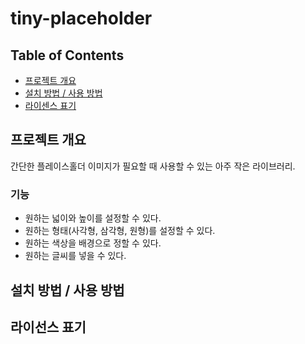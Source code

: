 # tiny-placeholder

## Table of Contents

- [프로젝트 개요](#프로젝트-개요)
- [설치 방법 / 사용 방법 ](#설치-방법--사용-방법)
- [라이센스 표기](#라이선스-표기)

## 프로젝트 개요

간단한 플레이스홀더 이미지가 필요할 때 사용할 수 있는 아주 작은 라이브러리.

### 기능

- 원하는 넓이와 높이를 설정할 수 있다.
- 원하는 형태(사각형, 삼각형, 원형)를 설정할 수 있다.
- 원하는 색상을 배경으로 정할 수 있다.
- 원하는 글씨를 넣을 수 있다.

## 설치 방법 / 사용 방법

## 라이선스 표기
